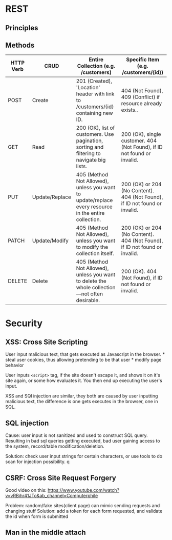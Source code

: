 # REST
## Principles
## Methods
|HTTP Verb|CRUD         |Entire Collection (e.g. /customers) |Specific Item (e.g. /customers/{id})|
|-------|---------------|------------------------------------|------------------------------------|
|POST   |Create         |201 (Created), 'Location' header with link to /customers/{id} containing new ID.|404 (Not Found), 409 (Conflict) if resource already exists..|
|GET    |Read           |200 (OK), list of customers. Use pagination, sorting and filtering to navigate big lists.|200 (OK), single customer. 404 (Not Found), if ID not found or invalid.|
|PUT    |Update/Replace |405 (Method Not Allowed), unless you want to update/replace every resource in the entire collection.|200 (OK) or 204 (No Content). 404 (Not Found), if ID not found or invalid.|
|PATCH  |Update/Modify  |405 (Method Not Allowed), unless you want to modify the collection itself.|200 (OK) or 204 (No Content). 404 (Not Found), if ID not found or invalid.|
|DELETE |Delete         |405 (Method Not Allowed), unless you want to delete the whole collection—not often desirable.|200 (OK). 404 (Not Found), if ID not found or invalid.|


# Security



## XSS: Cross Site Scripting

User input malicious text, that gets executed as Javascript in the browser. 
    * steal user cookies, thus allowing pretending to be that user
    * modify page behavior

User inputs `<script>` tag, if the site doesn't escape it, and shows it on it's site again, or some how evaluates it. You then end up executing the user's input. 

XSS and SQl injection are similar, they both are caused by user inputting malicious text, the difference is one gets executes in the browser, one in SQL. 

## SQL injection
Cause: user input is not sanitized and used to construct SQL query. Resulting in bad sql queries getting executed, bad user gaining access to the system, record/table modification/deletion.

Solution: check user input strings for certain characters, or use tools to do scan for injection possibility.
q
## CSRF: Cross Site Request Forgery
Good video on this: https://www.youtube.com/watch?v=vRBihr41JTo&ab_channel=Computerphile

Problem: random/fake sites(client page) can mimic sending requests and changing stuff
Solution: add a token for each form requested, and validate the id when form is submitted




## Man in the middle attach
